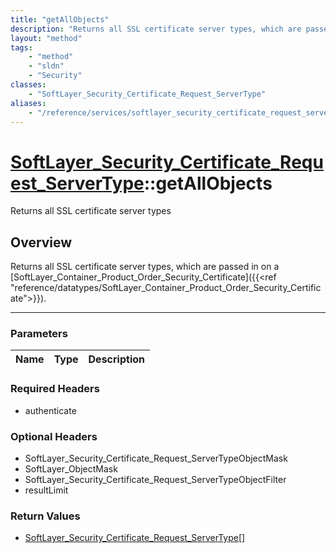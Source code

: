 ```yaml
---
title: "getAllObjects"
description: "Returns all SSL certificate server types, which are passed in on a [SoftLayer_Container_Product_Order_Security_Certifica... "
layout: "method"
tags:
    - "method"
    - "sldn"
    - "Security"
classes:
    - "SoftLayer_Security_Certificate_Request_ServerType"
aliases:
    - "/reference/services/softlayer_security_certificate_request_servertype/getAllObjects"
---
```

# [SoftLayer_Security_Certificate_Request_ServerType](/reference/services/SoftLayer_Security_Certificate_Request_ServerType)::getAllObjects

Returns all SSL certificate server types


## Overview 
Returns all SSL certificate server types, which are passed in on a [SoftLayer_Container_Product_Order_Security_Certificate]({{<ref "reference/datatypes/SoftLayer_Container_Product_Order_Security_Certificate">}}). 

-----

### Parameters 
|Name | Type | Description |
| --- | --- | --- |


### Required Headers
* authenticate


### Optional Headers
* SoftLayer_Security_Certificate_Request_ServerTypeObjectMask
* SoftLayer_ObjectMask
* SoftLayer_Security_Certificate_Request_ServerTypeObjectFilter
* resultLimit

### Return Values
* <a href='/reference/datatypes/SoftLayer_Security_Certificate_Request_ServerType'>SoftLayer_Security_Certificate_Request_ServerType[] </a>




